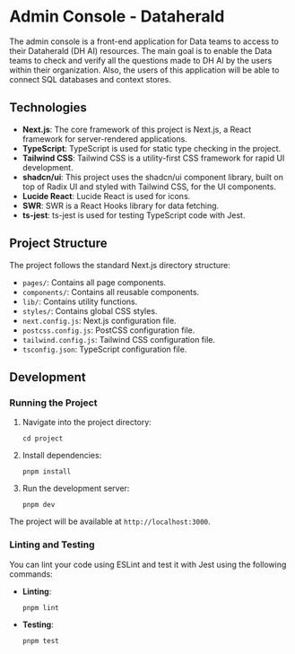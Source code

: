 # Admin Console - Dataherald

The admin console is a front-end application for Data teams to access to their Dataherald (DH AI) resources. The main goal is to enable the Data teams to check and verify all the questions made to DH AI by the users within their organization. Also, the users of this application will be able to connect SQL databases and context stores.

## Technologies

- **Next.js**: The core framework of this project is Next.js, a React framework for server-rendered applications.
- **TypeScript**: TypeScript is used for static type checking in the project.
- **Tailwind CSS**: Tailwind CSS is a utility-first CSS framework for rapid UI development.
- **shadcn/ui**: This project uses the shadcn/ui component library, built on top of Radix UI and styled with Tailwind CSS, for the UI components.
- **Lucide React**: Lucide React is used for icons.
- **SWR**: SWR is a React Hooks library for data fetching.
- **ts-jest**: ts-jest is used for testing TypeScript code with Jest.

## Project Structure

The project follows the standard Next.js directory structure:

- `pages/`: Contains all page components.
- `components/`: Contains all reusable components.
- `lib/`: Contains utility functions.
- `styles/`: Contains global CSS styles.
- `next.config.js`: Next.js configuration file.
- `postcss.config.js`: PostCSS configuration file.
- `tailwind.config.js`: Tailwind CSS configuration file.
- `tsconfig.json`: TypeScript configuration file.

## Development

### Running the Project

1. Navigate into the project directory:

   ```
   cd project
   ```

2. Install dependencies:

   ```
   pnpm install
   ```

3. Run the development server:
   ```
   pnpm dev
   ```

The project will be available at `http://localhost:3000`.

### Linting and Testing

You can lint your code using ESLint and test it with Jest using the following commands:

- **Linting**:

  ```
  pnpm lint
  ```

- **Testing**:
  ```
  pnpm test
  ```
